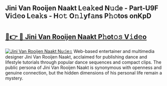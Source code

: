 ## Jini Van Rooijen Naakt L𝚎a𝚔ed N𝚞𝚍e - Part-U9F Vi𝚍𝚎o L𝚎a𝚔s - H𝚘𝚝 O𝚗𝚕yf𝚊ns P𝚑𝚘tos onKpD

# <h2><a href="http://kf45s2.oniu.top/?m=Jini+Van+Rooijen+Naakt">🔗👉 🔴 Jini Van Rooijen Naakt P𝚑ot𝚘𝚜 V𝚒d𝚎o</a></h2>

[![Jini Van Rooijen Naakt Nu𝚍e𝚜](https://i.imgur.com/0qMVB7G.gif)](http://kf45s2.oniu.top/?m=Jini+Van+Rooijen+Naakt)
Web-based entertainer and multimedia designer Jini Van Rooijen Naakt, acclaimed for publishing dance and lifestyle tutorials through popular dance sequences and compact clips. The public persona of Jini Van Rooijen Naakt is synonymous with openness and genuine connection, but the hidden dimensions of his personal life remain a mystery.  
